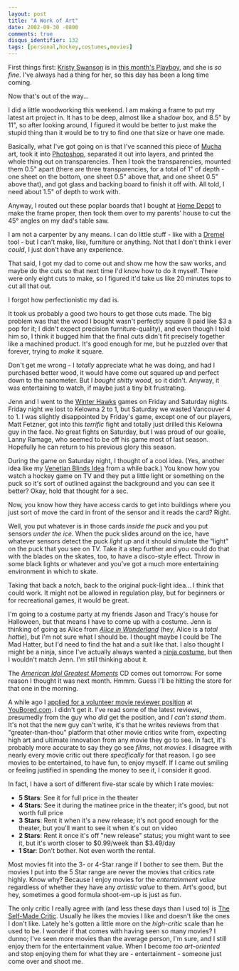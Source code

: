 ```yaml
---
layout: post
title: "A Work of Art"
date: 2002-09-30 -0800
comments: true
disqus_identifier: 132
tags: [personal,hockey,costumes,movies]
---
```

First things first: [Kristy
Swanson](http://us.imdb.com/Name?Swanson,+Kristy) is in [this month's
Playboy](http://www.playboy.com/magazine/current/), and she is *so
fine*. I've always had a thing for her, so this day has been a long time
coming.

 Now that's out of the way...

 I did a little woodworking this weekend. I am making a frame to put my
latest art project in. It has to be deep, almost like a shadow box, and
8.5" by 11", so after looking around, I figured it would be better to
just make the stupid thing than it would be to try to find one that size
or have one made.

 Basically, what I've got going on is that I've scanned this piece of
[Mucha](http://affiliates.allposters.com/link/redirect.asp?aid=273632&item=290156)
art, took it into
[Photoshop](http://www.adobe.com/products/photoshop/main.html),
separated it out into layers, and printed the whole thing out on
transparencies. Then I took the transparencies, mounted them 0.5" apart
(there are three transparencies, for a total of 1" of depth - one sheet
on the bottom, one sheet 0.5" above that, and one sheet 0.5" above
that), and got glass and backing board to finish it off with. All told,
I need about 1.5" of depth to work with.

 Anyway, I routed out these poplar boards that I bought at [Home
Depot](http://www.homedepot.com/) to make the frame proper, then took
them over to my parents' house to cut the 45° angles on my dad's table
saw.

 I am not a carpenter by any means. I can do little stuff - like with a
[Dremel](http://www.dremel.com) tool - but I can't make, like, furniture
or anything. Not that I don't think I ever *could*, I just don't have
any experience.

 That said, I got my dad to come out and show me how the saw works, and
maybe do the cuts so that next time I'd know how to do it myself. There
were only eight cuts to make, so I figured it'd take us like 20 minutes
tops to cut all that out.

 I forgot how perfectionistic my dad is.

 It took us probably a good two hours to get those cuts made. The big
problem was that the wood I bought wasn't perfectly square (I paid like
\$3 a pop for it; I didn't expect precision furniture-quality), and even
though I told him so, I think it bugged him that the final cuts didn't
fit precisely together like a machined product. It's good enough for me,
but he puzzled over that forever, trying to *make* it square.

 Don't get me wrong - I *totally* appreciate what he was doing, and had
I purchased better wood, it would have come out squared up and perfect
down to the nanometer. But I *bought shitty wood*, so it didn't. Anyway,
it was entertaining to watch, if maybe just a tiny bit frustrating.

 Jenn and I went to the [Winter Hawks](http://www.winterhawks.com) games
on Friday and Saturday nights. Friday night we lost to Kelowna 2 to 1,
but Saturday we wasted Vancouver 4 to 1. I was slightly disappointed by
Friday's game, except one of our players, Matt Fetzner, got into this
*terrific* fight and totally just drilled this Kelowna guy in the face.
No great fights on Saturday, but I was proud of our goalie, Lanny
Ramage, who seemed to be off his game most of last season. Hopefully he
can return to his previous glory this season.

 During the game on Saturday night, I thought of a cool idea. (Yes,
another idea like my [Venetian Blinds
Idea](/archive/2002/09/05/venetian-blinds-idea.aspx) from a while back.)
You know how you watch a hockey game on TV and they put a little light
or something on the puck so it's sort of outlined against the background
and you can see it better? Okay, hold that thought for a sec.

 Now, you know how they have access cards to get into buildings where
you just sort of move the card in front of the sensor and it reads the
card? Right.

 Well, you put whatever is in those cards *inside the puck* and you put
sensors *under the ice*. When the puck slides around on the ice, have
whatever sensors detect the puck *light up* and it should simulate the
"light" on the puck that you see on TV. Take it a step further and you
could do that with the blades on the skates, too, to have a disco-style
effect. Throw in some black lights or whatever and you've got a much
more entertaining environment in which to skate.

 Taking that back a notch, back to the original puck-light idea... I
think that could work. It might not be allowed in regulation play, but
for beginners or for recreational games, it would be great.

 I'm going to a costume party at my friends Jason and Tracy's house for
Halloween, but that means I have to come up with a costume. Jenn is
thinking of going as Alice from [*Alice in
Wonderland*](http://www.amazon.com/exec/obidos/ASIN/B00004R99L/mhsvortex)
(hey, Alice is a *total hottie*), but I'm not sure what I should be. I
thought maybe I could be The Mad Hatter, but I'd need to find the hat
and a suit like that. I also thought I might be a ninja, since I've
actually always wanted a [ninja
costume](http://store.yahoo.com/enjutsukai/ninjauniforms.html), but then
I wouldn't match Jenn. I'm still thinking about it.

 The [*American Idol Greatest
Moments*](http://www.amazon.com/exec/obidos/ASIN/B00006JL4I/mhsvortex)
CD comes out tomorrow. For some reason I thought it was next month.
Hmmm. Guess I'll be hitting the store for that one in the morning.

 A while ago I [applied for a volunteer movie reviewer
position](/archive/2002/09/13/fast-times-at-canby-high.aspx) at
[YouBored.com](http://www.youbored.com). I didn't get it. I've read some
of the latest reviews, presumedly from the guy who *did* get the
position, and *I can't stand them*. It's not that the new guy can't
write, it's that he writes reviews from that "greater-than-thou"
platform that other movie critics write from, expecting high art and
ultimate innovation from any movie they go to see. In fact, it's
probably more accurate to say they go see *films*, not *movies*. I
disagree with nearly every movie critic out there *specifically* for
that reason. I go see movies to be entertained, to have fun, to enjoy
myself. If I came out smiling or feeling justified in spending the money
to see it, I consider it good.

 In fact, I have a sort of different five-star scale by which I rate
movies:

-   **5 Stars**: See it for full price in the theater
-   **4 Stars**: See it during the matinee price in the theater; it's
    good, but not worth full price
-   **3 Stars**: Rent it when it's a new release; it's not good enough
    for the theater, but you'll want to see it when it's out on video
-   **2 Stars**: Rent it once it's off "new release" status; you might
    want to see it, but it's worth closer to \$0.99/week than \$3.49/day
-   **1 Star**: Don't bother. Not even worth the rental.

Most movies fit into the 3- or 4-Star range if I bother to see them. But
the movies I put into the 5 Star range are never the movies that critics
rate highly. Know why? Because I enjoy movies for the *entertainment
value* regardless of whether they have any *artistic value* to them.
Art's good, but hey, sometimes a good formula shoot-em-up is just as
fun.

 The only critic I really agree with (and less these days than I used
to) is [The Self-Made Critic](http://www.brunching.com/). Usually he
likes the movies I like and doesn't like the ones I don't like. Lately
he's gotten a little more on the *high-critic* scale than he used to be.
I wonder if that comes with having seen so many movies? I dunno; I've
seen more movies than the average person, I'm sure, and I still enjoy
them for the entertainment value. When I become *too art-oriented* and
stop enjoying them for what they are - entertainment - someone just come
over and shoot me.

